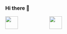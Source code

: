 ### Hi there 👋

<!--
**viniciuscodc/viniciuscodc** is a ✨ _special_ ✨ repository because its `README.md` (this file) appears on your GitHub profile.

Here are some ideas to get you started:

- 🔭 I’m currently working on ...
- 🌱 I’m currently learning ...
- 👯 I’m looking to collaborate on ...
- 🤔 I’m looking for help with ...
- 💬 Ask me about ...
- 📫 How to reach me: ...
- 😄 Pronouns: ...
- ⚡ Fun fact: ...
-->
<div style="display:flex;gap:100px;">
  <img width="40px" height="40px" src="https://cdn.jsdelivr.net/gh/devicons/devicon/icons/csharp/csharp-original.svg" >
  <img width="40px" height="40px" src="https://cdn.jsdelivr.net/gh/devicons/devicon/icons/javascript/javascript-original.svg" >
</div>
